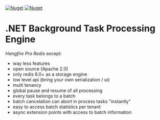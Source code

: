 [![Nuget](https://img.shields.io/nuget/v/Core.TaskProcessor)](https://www.nuget.org/packages/Core.TaskProcessor)
[![Nuget](https://img.shields.io/nuget/dt/Core.TaskProcessor)](https://www.nuget.org/packages/Core.TaskProcessor)

# .NET Background Task Processing Engine
*Hangfire Pro Redis* except:
- way less features
- open source (Apache 2.0)
- only redis 6.0+ as a storage engine
- low level api (bring your own serialization / ui)
- multi tenancy
- global pause and resume of all processing
- every task belongs to a batch
- batch cancelation can abort in process tasks "instantly"
- easy to access batch statistics per tenant
- async extension points with access to batch information
